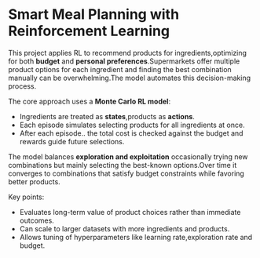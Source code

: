 # **Smart Meal Planning with Reinforcement Learning**

This project applies RL to recommend products for ingredients,optimizing for both **budget** and **personal preferences**.Supermarkets offer multiple product options for each ingredient and finding the best combination manually can be overwhelming.The model automates this decision-making process.

The core approach uses a **Monte Carlo RL model**:  
- Ingredients are treated as **states**,products as **actions**.  
- Each episode simulates selecting products for all ingredients at once.  
- After each episode.. the total cost is checked against the budget and rewards guide future selections.  

The model balances **exploration and exploitation** occasionally trying new combinations but mainly selecting the best-known options.Over time it converges to combinations that satisfy budget constraints while favoring better products.

Key points:  
- Evaluates long-term value of product choices rather than immediate outcomes.  
- Can scale to larger datasets with more ingredients and products.  
- Allows tuning of hyperparameters like learning rate,exploration rate and budget.  
